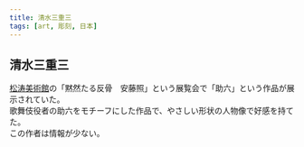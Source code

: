 ```yaml
---
title: 清水三重三
tags: [art, 彫刻, 日本]
---
```

清水三重三
---
[松涛美術館](../../art/美術館/松涛美術館.md)の「黙然たる反骨　安藤照」という展覧会で「助六」という作品が展示されていた。  
歌舞伎役者の助六をモチーフにした作品で、やさしい形状の人物像で好感を持てた。  
この作者は情報が少ない。